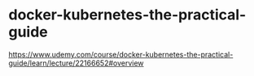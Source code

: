 # docker-kubernetes-the-practical-guide
https://www.udemy.com/course/docker-kubernetes-the-practical-guide/learn/lecture/22166652#overview
